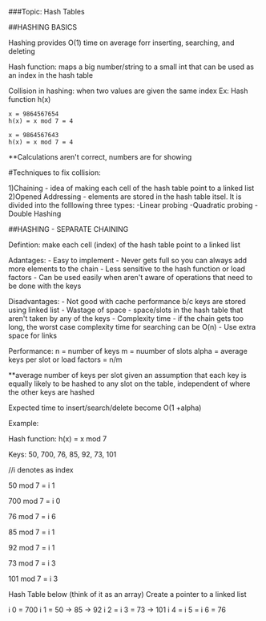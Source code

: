 ###Topic: Hash Tables

##HASHING BASICS 

Hashing provides O(1) time on average forr inserting, searching, and deleting

Hash function: maps a big number/string to a small int that can be used as an index in the hash table

Collision in hashing: when two values are given the same index
Ex: Hash function h(x)
	
	x = 9864567654 
	h(x) = x mod 7 = 4

	x = 9864567643 
	h(x) = x mod 7 = 4

**Calculations aren't correct, numbers are for showing 

#Techniques to fix collision:

1)Chaining - idea of making each cell of the hash table point to a linked list  
2)Opened Addressing - elements are stored in the hash table itsel. It is divided into the folllowing three types:
			-Linear probing
			-Quadratic probing
			-Double Hashing

##HASHING - SEPARATE CHAINING 

Defintion: make each cell (index) of the hash table point to a linked list

Adantages:
	- Easy to implement
	- Never gets full so you can always add more elements to the chain
	- Less sensitive to the hash function or load factors
	- Can be used easily when aren't aware of operations that need to be done with the keys

Disadvantages:
	- Not good with cache performance b/c keys are stored using linked list
	- Wastage of space - space/slots in the hash table that aren't taken by any of the keys
	- Complexity time - if the chain gets too long, the worst case complexity time for searching can be O(n)
	- Use extra space for links

Performance:
n = number of keys
m = nuumber of slots 
alpha = average keys per slot or load factors = n/m 

**average number of keys per slot given an assumption that each key is equally likely to be hashed to any slot on the table, independent of where the other keys are hashed

Expected time to insert/search/delete become O(1 +alpha)

Example: 

Hash function: h(x) = x mod 7

Keys: 50, 700, 76, 85, 92, 73, 101

//i denotes as index

 50 mod 7 = i 1
 
 700 mod 7 = i 0
 
 76 mod 7 = i 6
 
 85 mod 7 = i 1
 
 92 mod 7 = i 1
 
 73 mod 7 = i 3
 
 101 mod 7 = i 3
 

 Hash Table below (think of it as an array)
 Create a pointer to a linked list

i 0 = 700
i 1 = 50 -> 85 -> 92
i 2 = 
i 3 = 73 -> 101
i 4 = 
i 5 = 
i 6 = 76

